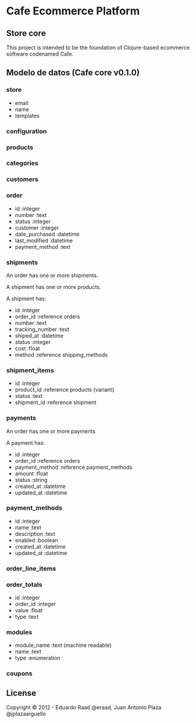 # Cafe Ecommerce Platform

## Store core

This project is intended to be the foundation of Clojure-based ecommerce software
codenamed Cafe.

## Modelo de datos (Cafe core v0.1.0)

### store
* email
* name
* templates

### configuration

### products

### categories

### customers

### order
* id :integer
* number :text
* status :integer
* customer :integer
* date_purchased :datetime
* last_modified :datetime
* payment_method :text

### shipments

An order has one or more shipments.

A shipment has one or more products.

A shipment has:

* id :integer
* order_id :reference orders
* number :text
* tracking_number :text
* shiped_at :datetime
* status :integer
* cost :float
* method :reference shipping_methods

### shipment_items

* id :integer
* product_id :reference products (variant)
* status :text
* shipment_id :reference shipment

### payments

An order has one or more payments

A payment has:

* id :integer
* order_id :reference orders
* payment_method :reference payment_methods
* amount :float
* status :string
* created_at :datetime
* updated_at :datetime

### payment_methods

* id :integer
* name :text
* description :text
* enabled :boolean
* created_at :datetime
* updated_at :datetime

### order\_line\_items

### order_totals
* id :integer
* order_id :integer
* value :float
* type :text

### modules
* module_name :text (machine readable)
* name :text
* type :enumeration

### coupons


## License

Copyright &copy; 2012 - Eduardo Raad @eraad, Juan Antonio Plaza @jplazaarguello